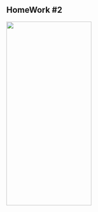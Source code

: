 ## HomeWork #2
<img src="https://github.com/blaziee1337/WBChat-Homework/assets/154816989/f073930e-990b-4d6a-a4fa-6167292c8dfb" width="222" height="480">


